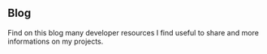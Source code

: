 <!--VarStream
title=Nicolas Froidure's Blog, Fullstack JavaScript Developper
description=Learn more about me
shortTitle=Blog
shortDesc=Back to home
keywords.+=JavaScript
keywords.+=developer
keywords.+=Nicolas
keywords.+=Froidure
previousTitle=Previous
previousDesc=Go to the previous page
nextTitle=Next
nextDesc=Go to the next page
template=blog
paginate=true
lang=en
location=US
types.+=html
types.+=atom
types.+=rss
# locales
empty=Currently no post on the blog.
published_on=Published on
-->

## Blog

Find on this blog many developer resources I find useful to share and more
 informations on my projects.
